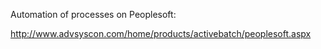 Automation of processes on Peoplesoft:

http://www.advsyscon.com/home/products/activebatch/peoplesoft.aspx
